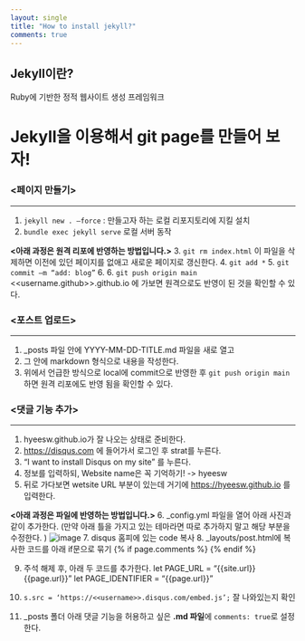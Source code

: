 ```yaml
---
layout: single
title: "How to install jekyll?"
comments: true
---
```


## Jekyll이란?
Ruby에 기반한 정적 웹사이트 생성 프레임워크
# Jekyll을 이용해서 git page를 만들어 보자!
### <페이지 만들기>
---------------
1. `jekyll new . –force`  :  만들고자 하는 로컬 리포지토리에 지킬 설치
2. `bundle exec jekyll serve` 로컬 서버 동작

__<아래 과정은 원격 리포에 반영하는 방법입니다.>__
3. `git rm index.html`  이 파일을 삭제하면 이전에 있던 페이지를 없애고 새로운 페이지로 갱신한다.
4. `git add *`
5. `git commit –m “add: blog”`
6. 6. `git push origin main` <<username.github>>.github.io 에 가보면 원격으로도 반영이 된 것을 확인할 수 있다.

### <포스트 업로드>
---------------
1. _posts 파일 안에 YYYY-MM-DD-TITLE.md 파일을 새로 열고
2. 그 안에 markdown 형식으로 내용을 작성한다.
3. 위에서 언급한 방식으로 local에 commit으로 반영한 후 `git push origin main` 하면 원격 리포에도 반영 됨을 확인할 수 있다.

### <댓글 기능 추가>
---------------
1. hyeesw.github.io가 잘 나오는 상태로 준비한다.
2. https://disqus.com 에 들어가서 로그인 후 strat를 누른다.
3. “I want to install Disqus on my site” 를 누른다.
4. 정보를 입력하되, Website name은 꼭 기억하기! -> hyeesw
5. 뒤로 가다보면 wetsite URL 부분이 있는데 거기에 https://hyeesw.github.io 를 입력한다.

__<아래 과정은 파일에 반영하는 방법입니다.>__
6. _config.yml 파일을 열어 아래 사진과 같이 추가한다. 
 (만약 아래 틀을 가지고 있는 테마라면 따로 추가하지 말고 해당 부분을 수정한다. )
![image](https://user-images.githubusercontent.com/84231143/146325304-aaa2b00c-cce9-4729-bd2b-2d74b0bba981.png)
7. disqus 홈피에 있는 code 복사
8. _layouts/post.html에 복사한 코드를 아래 if문으로 묶기
{% if page.comments %}
{% endif %}

9. 주석 해제 후, 아래 두 코드를 추가한다.
let PAGE_URL = “{{site.url}}{{page.url}}”
let PAGE_IDENTIFIER = “{{page.url}}”

10. `s.src = ‘https://<<username>>.disqus.com/embed.js’;` 잘 나와있는지 확인
11. _posts 폴더 아래 댓글 기능을 허용하고 싶은 **.md 파일**에 `comments: true`로 설정한다.
